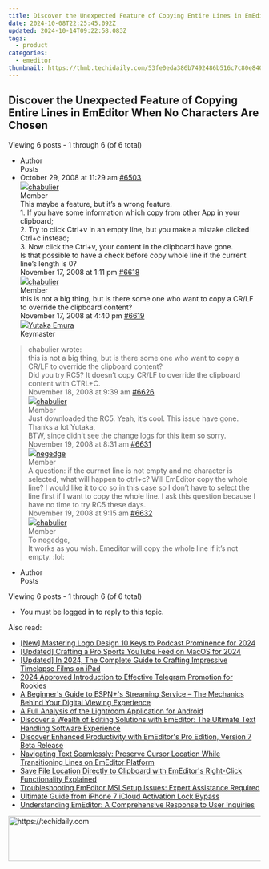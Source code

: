 ```yaml
---
title: Discover the Unexpected Feature of Copying Entire Lines in EmEditor When No Characters Are Chosen
date: 2024-10-08T22:25:45.092Z
updated: 2024-10-14T09:22:58.083Z
tags:
  - product
categories:
  - emeditor
thumbnail: https://thmb.techidaily.com/53fe0eda386b7492486b516c7c80e84033132f7114b2f25cabe5e7dae992e1e9.png
---
```


## Discover the Unexpected Feature of Copying Entire Lines in EmEditor When No Characters Are Chosen

Viewing 6 posts - 1 through 6 (of 6 total)

* Author  
Posts
* October 29, 2008 at 11:29 am [#6503](https://tools.techidaily.com/emeditor/products/)  
[![](https://secure.gravatar.com/avatar/29b0d3f8d0f5c2abda5c02c663bdbdb0?s=80&d=identicon&r=g)chabulier](https://www.emeditor.com/forums/users/chabulier/ "View chabulier's profile")  
Member  
This maybe a feature, but it’s a wrong feature.  
 1\. If you have some information which copy from other App in your clipboard;  
 2\. Try to click Ctrl+v in an empty line, but you make a mistake clicked Ctrl+c instead;  
 3\. Now click the Ctrl+v, your content in the clipboard have gone.  
 Is that possible to have a check before copy whole line if the current line’s length is 0?  
November 17, 2008 at 1:11 pm [#6618](https://tools.techidaily.com/emeditor/products/)  
[![](https://secure.gravatar.com/avatar/29b0d3f8d0f5c2abda5c02c663bdbdb0?s=80&d=identicon&r=g)chabulier](https://www.emeditor.com/forums/users/chabulier/ "View chabulier's profile")  
Member  
this is not a big thing, but is there some one who want to copy a CR/LF to override the clipboard content?  
November 17, 2008 at 4:40 pm [#6619](https://tools.techidaily.com/emeditor/products/)  
[![](https://secure.gravatar.com/avatar/a0a6377144ed3636f985d87303f65ed2?s=80&d=identicon&r=g)Yutaka Emura](https://www.emeditor.com/forums/users/yemura/ "View Yutaka Emura's profile")  
Keymaster  
> chabulier wrote:  
> this is not a big thing, but is there some one who want to copy a CR/LF to override the clipboard content?  
 Did you try RC5? It doesn’t copy CR/LF to override the clipboard content with CTRL+C.  
November 18, 2008 at 9:39 am [#6626](https://tools.techidaily.com/emeditor/products/)  
[![](https://secure.gravatar.com/avatar/29b0d3f8d0f5c2abda5c02c663bdbdb0?s=80&d=identicon&r=g)chabulier](https://www.emeditor.com/forums/users/chabulier/ "View chabulier's profile")  
Member  
Just downloaded the RC5\. Yeah, it’s cool. This issue have gone. Thanks a lot Yutaka,  
 BTW, since didn’t see the change logs for this item so sorry.  
November 19, 2008 at 8:31 am [#6631](https://tools.techidaily.com/emeditor/products/)  
[![](https://secure.gravatar.com/avatar/5f1ecf7dabc72987ae64c67dccfd34b9?s=80&d=identicon&r=g)negedge](https://www.emeditor.com/forums/users/negedge/ "View negedge's profile")  
Member  
A question: if the currnet line is not empty and no character is selected, what will happen to ctrl+c? Will EmEditor copy the whole line? I would like it to do so in this case so I don’t have to select the line first if I want to copy the whole line. I ask this question because I have no time to try RC5 these days.  
November 19, 2008 at 9:15 am [#6632](https://tools.techidaily.com/emeditor/products/)  
[![](https://secure.gravatar.com/avatar/29b0d3f8d0f5c2abda5c02c663bdbdb0?s=80&d=identicon&r=g)chabulier](https://www.emeditor.com/forums/users/chabulier/ "View chabulier's profile")  
Member  
To negedge,  
 It works as you wish. Emeditor will copy the whole line if it’s not empty. :lol:
* Author  
Posts

Viewing 6 posts - 1 through 6 (of 6 total)

* You must be logged in to reply to this topic.

<ins class="adsbygoogle"
     style="display:block"
     data-ad-format="autorelaxed"
     data-ad-client="ca-pub-7571918770474297"
     data-ad-slot="1223367746"></ins>

<ins class="adsbygoogle"
     style="display:block"
     data-ad-client="ca-pub-7571918770474297"
     data-ad-slot="8358498916"
     data-ad-format="auto"
     data-full-width-responsive="true"></ins>

<span class="atpl-alsoreadstyle">Also read:</span>
<div><ul>
<li><a href="https://article-tips.techidaily.com/new-mastering-logo-design-10-keys-to-podcast-prominence-for-2024/"><u>[New] Mastering Logo Design 10 Keys to Podcast Prominence for 2024</u></a></li>
<li><a href="https://eaxpv-info.techidaily.com/updated-crafting-a-pro-sports-youtube-feed-on-macos-for-2024/"><u>[Updated] Crafting a Pro Sports YouTube Feed on MacOS for 2024</u></a></li>
<li><a href="https://on-screen-recording.techidaily.com/updated-in-2024-the-complete-guide-to-crafting-impressive-timelapse-films-on-ipad/"><u>[Updated] In 2024, The Complete Guide to Crafting Impressive Timelapse Films on iPad</u></a></li>
<li><a href="https://extra-guidance.techidaily.com/2024-approved-introduction-to-effective-telegram-promotion-for-rookies/"><u>2024 Approved Introduction to Effective Telegram Promotion for Rookies</u></a></li>
<li><a href="https://techtrends.techidaily.com/a-beginners-guide-to-espnpluss-streaming-service-the-mechanics-behind-your-digital-viewing-experience/"><u>A Beginner's Guide to ESPN+'s Streaming Service – The Mechanics Behind Your Digital Viewing Experience</u></a></li>
<li><a href="https://article-posts.techidaily.com/a-full-analysis-of-the-lightroom-application-for-android/"><u>A Full Analysis of the Lightroom Application for Android</u></a></li>
<li><a href="https://win-extraordinary.techidaily.com/discover-a-wealth-of-editing-solutions-with-emeditor-the-ultimate-text-handling-software-experience/"><u>Discover a Wealth of Editing Solutions with EmEditor: The Ultimate Text Handling Software Experience</u></a></li>
<li><a href="https://win-extraordinary.techidaily.com/discover-enhanced-productivity-with-emeditors-pro-edition-version-7-beta-release/"><u>Discover Enhanced Productivity with EmEditor's Pro Edition, Version 7 Beta Release</u></a></li>
<li><a href="https://win-extraordinary.techidaily.com/navigating-text-seamlessly-preserve-cursor-location-while-transitioning-lines-on-emeditor-platform/"><u>Navigating Text Seamlessly: Preserve Cursor Location While Transitioning Lines on EmEditor Platform</u></a></li>
<li><a href="https://win-extraordinary.techidaily.com/save-file-location-directly-to-clipboard-with-emeditors-right-click-functionality-explained/"><u>Save File Location Directly to Clipboard with EmEditor's Right-Click Functionality Explained</u></a></li>
<li><a href="https://win-extraordinary.techidaily.com/troubleshooting-emeditor-msi-setup-issues-expert-assistance-required/"><u>Troubleshooting EmEditor MSI Setup Issues: Expert Assistance Required</u></a></li>
<li><a href="https://activate-lock.techidaily.com/ultimate-guide-from-iphone-7-icloud-activation-lock-bypass-by-drfone-ios/"><u>Ultimate Guide from iPhone 7 iCloud Activation Lock Bypass</u></a></li>
<li><a href="https://win-extraordinary.techidaily.com/understanding-emeditor-a-comprehensive-response-to-user-inquiries/"><u>Understanding EmEditor: A Comprehensive Response to User Inquiries</u></a></li>
</ul></div>

<!-- affiliate ads begin -->
<a href="https://ephamedtechinc.pxf.io/c/5597632/2137229/26400" target="_top" id="2137229">
  <img src="//a.impactradius-go.com/display-ad/26400-2137229" border="0" alt="https://techidaily.com" width="728" height="90"/>
</a>
<img height="0" width="0" src="https://ephamedtechinc.pxf.io/i/5597632/2137229/26400" style="position:absolute;visibility:hidden;" border="0" />
<!-- affiliate ads end -->

